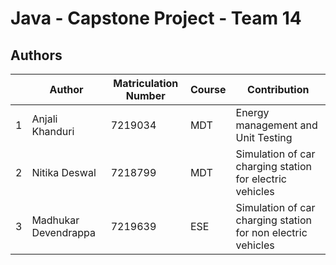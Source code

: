# Java - Capstone Project - Team 14

## Authors
| | Author  | Matriculation Number | Course | Contribution |
| - | ---------- | -------------------- | ------ | -------------- |
| 1 | Anjali Khanduri | 7219034 | MDT | Energy management and Unit Testing |
| 2 | Nitika Deswal | 7218799 | MDT | Simulation of car charging station for electric vehicles |
| 3 | Madhukar Devendrappa  | 7219639 | ESE | Simulation of car charging station for non electric vehicles |
